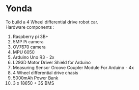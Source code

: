 # Yonda
To build a 4 Wheel differential drive robot car.  
Hardware components :  
1. Raspberry pi 3B+ 
2. 5MP Pi camera
3. OV7670 camera
4. MPU 6050
5. Arduino Uno R3 - 2x
6. L293D Motor Driver Shield for Arduino 
7. Measuring Sensor Groove Coupler Module For Arduino - 4x
8. 4 Wheel differential drive chasis 
9. 5000mAh Power Bank
10. 3 x 18650 + 3S BMS